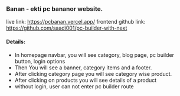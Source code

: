 ### Banan - ekti pc bananor website.

live link: https://pcbanan.vercel.app/
frontend github link: https://github.com/saadi001/pc-builder-with-next


#### Details: 
* In homepage navbar, you will see category, blog page, pc builder button, login options
* Then You will see a banner, category items and a footer. 
* After clicking category page you will see category wise product. 
* After clicking on products you will see details of a product
* without login, user can not enter pc builder route
